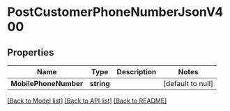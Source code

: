 # PostCustomerPhoneNumberJsonV400

## Properties
Name | Type | Description | Notes
------------ | ------------- | ------------- | -------------
**MobilePhoneNumber** | **string** |  | [default to null]

[[Back to Model list]](../README.md#documentation-for-models) [[Back to API list]](../README.md#documentation-for-api-endpoints) [[Back to README]](../README.md)


